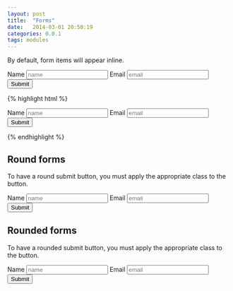 ```yaml
---
layout: post
title:  "Forms"
date:   2014-03-01 20:50:19
categories: 0.0.1
tags: modules
---
```


By default, form items will appear inline.

<form class="prncs-form">
  <label for="name">Name</label>
  <input id ="name" type="text" placeholder="name"></input>
  <label for="email">Email</label>
  <input type="email" id="email" placeholder="email"></input>
  <button class="prncs-btn">Submit</button>
</form>

{% highlight html %}
<form class="prncs-form">
  <label for="name">Name</label>
  <input id ="name" type="text" placeholder="name"></input>
  <label for="email">Email</label>
  <input type="email" id="email" placeholder="email"></input>
  <button class="prncs-btn">Submit</button>
</form>
{% endhighlight %}

## Round forms

To have a round submit button, you must apply the appropriate class to the button.

<form class="prncs-form prncs-form-round">
  <label for="name">Name</label>
  <input id ="name" type="text" placeholder="name"></input>
  <label for="email">Email</label>
  <input type="email" id="email" placeholder="email"></input>
  <button class="prncs-btn prncs-btn-round">Submit</button>
</form>

## Rounded forms

To have a rounded submit button, you must apply the appropriate class to the button.

<form class="prncs-form prncs-form-rounded">
  <label for="name">Name</label>
  <input id ="name" type="text" placeholder="name"></input>
  <label for="email">Email</label>
  <input type="email" id="email" placeholder="email"></input>
  <button class="prncs-btn prncs-btn-rounded">Submit</button>
</form>
